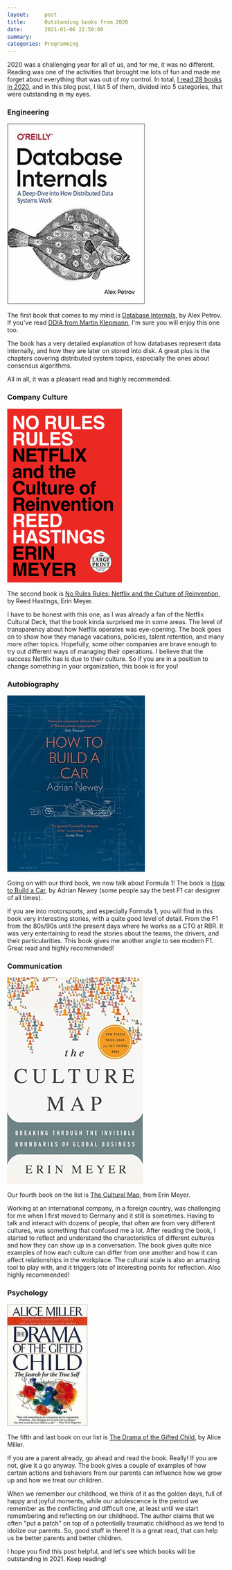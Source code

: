 ```yaml
---
layout:     post
title:      Outstanding books from 2020
date:       2021-01-06 22:50:00
summary:
categories: Programming
---
```


2020 was a challenging year for all of us, and for me, it was no different. Reading was one of the activities that brought me lots of fun and made me forget about everything that was out of my control. In total, [I read 28 books in 2020](https://www.goodreads.com/user/year_in_books/2020/44680386), and in this blog post, I list 5 of them, divided into 5 categories, that were outstanding in my eyes.

### Engineering

![](/images/database-internals.jpg)


The first book that comes to my mind is [Database Internals](https://www.goodreads.com/book/show/44647144-database-internals), by Alex Petrov. If you've read [DDIA from Martin Klepmann](https://www.goodreads.com/book/show/23463279-designing-data-intensive-applications), I'm sure you will enjoy this one too.

The book has a very detailed explanation of how databases represent data internally, and how they are later on stored into disk. A great plus is the chapters covering distributed system topics, especially the ones about consensus algorithms.

All in all, it was a pleasant read and highly recommended.

### Company Culture

![](/images/no-rule-rules.jpg)

The second book is [No Rules Rules: Netflix and the Culture of Reinvention](https://www.goodreads.com/book/show/49099937-no-rules-rules), by Reed Hastings, Erin Meyer.

I have to be honest with this one, as I was already a fan of the Netflix Cultural Deck, that the book kinda surprised me in some areas. The level of transparency about how Netflix operates was eye-opening. The book goes on to show how they manage vacations, policies, talent retention, and many more other topics. Hopefully, some other companies are brave enough to try out different ways of managing their operations. I believe that the success Netflix has is due to their culture. So if you are in a position to change something in your organization, this book is for you!

### Autobiography

![](/images/how-to-build-a-car.jpg)

Going on with our third book, we now talk about Formula 1! The book is [How to Build a Car](https://www.goodreads.com/book/show/35657708-how-to-build-a-car), by Adrian Newey (some people say the best F1 car designer of all times).

If you are into motorsports, and especially Formula 1, you will find in this book very interesting stories, with a quite good level of detail. From the F1 from the 80s/90s until the present days where he works as a CTO at RBR. It was very entertaining to read the stories about the teams, the drivers, and their particularities. This book gives me another angle to see modern F1. Great read and highly recommended!

### Communication

![](images/cultural-map.jpg)

Our fourth book on the list is [The Cultural Map](https://www.goodreads.com/book/show/22085568-the-culture-map), from Erin Meyer.

Working at an international company, in a foreign country, was challenging for me when I first moved to Germany and it still is sometimes. Having to talk and interact with dozens of people, that often are from very different cultures, was something that confused me a lot. After reading the book, I started to reflect and understand the characteristics of different cultures and how they can show up in a conversation. The book gives quite nice examples of how each culture can differ from one another and how it can affect relationships in the workplace. The cultural scale is also an amazing tool to play with, and it triggers lots of interesting points for reflection. Also highly recommended!

### Psychology

![](/images/gifted-child.jpg)

The fifth and last book on our list is [The Drama of the Gifted Child](https://www.goodreads.com/book/show/4887.The_Drama_of_the_Gifted_Child), by Alice Miller.

If you are a parent already, go ahead and read the book. Really! If you are not, give it a go anyway. The book gives a couple of examples of how certain actions and behaviors from our parents can influence how we grow up and how we treat our children.

When we remember our childhood, we think of it as the golden days, full of happy and joyful moments, while our adolescence is the period we remember as the conflicting and difficult one, at least until we start remembering and reflecting on our childhood. The author claims that we often "put a patch" on top of a potentially traumatic childhood as we tend to idolize our parents. So, good stuff in there! It is a great read, that can help us be better parents and better children.

I hope you find this post helpful, and let's see which books will be outstanding in 2021. Keep reading!
